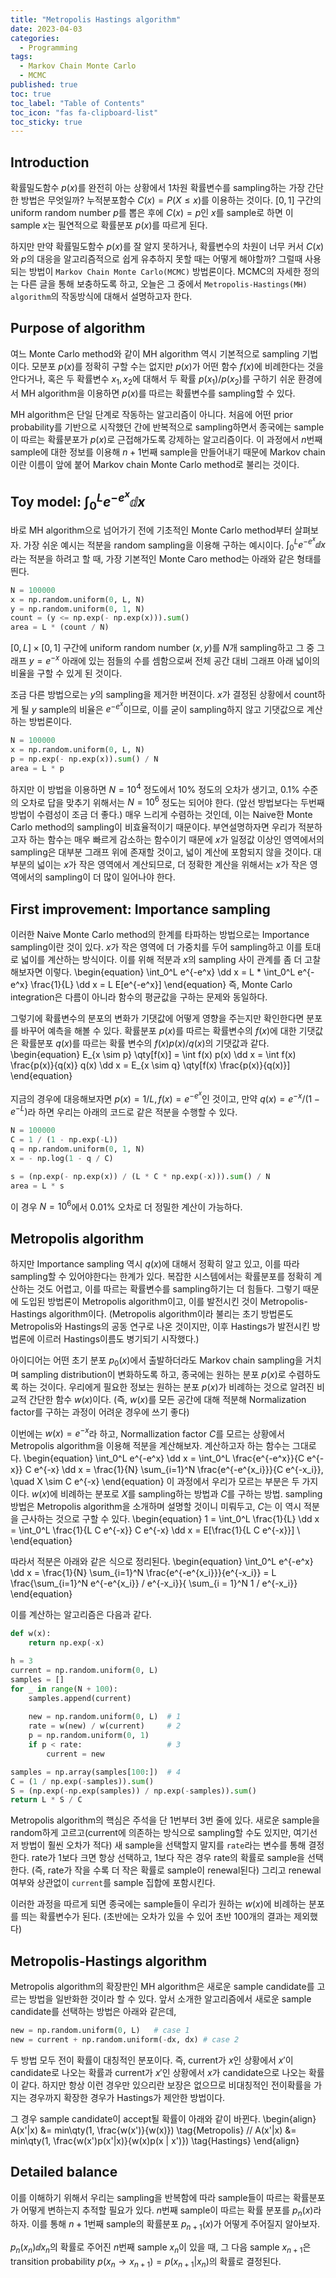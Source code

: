 ```yaml
---
title: "Metropolis Hastings algorithm"
date: 2023-04-03
categories:
  - Programming
tags:
  - Markov Chain Monte Carlo
  - MCMC
published: true
toc: true
toc_label: "Table of Contents"
toc_icon: "fas fa-clipboard-list"
toc_sticky: true
---
```


## Introduction

확률밀도함수 $p(x)$를 완전히 아는 상황에서 1차원 확률변수를 sampling하는 가장 간단한 방법은 무엇일까?
누적분포함수 $C(x) = P(X \leq x)$를 이용하는 것이다.
$[0,1]$ 구간의 uniform random number $p$를 뽑은 후에 $C(x) = p$인 $x$를 sample로 하면 이 sample $x$는 필연적으로 확률분포 $p(x)$를 따르게 된다. 

하지만 만약 확률밀도함수 $p(x)$를 잘 알지 못하거나, 확률변수의 차원이 너무 커서 $C(x)$와 $p$의 대응을 알고리즘적으로 쉽게 유추하지 못할 때는 어떻게 해야할까?
그럴때 사용되는 방법이 `Markov Chain Monte Carlo(MCMC)` 방법론이다. 
MCMC의 자세한 정의는 다른 글을 통해 보충하도록 하고, 오늘은 그 중에서 `Metropolis-Hastings(MH) algorithm`의 작동방식에 대해서 설명하고자 한다. 

## Purpose of algorithm
여느 Monte Carlo method와 같이 MH algorithm 역시 기본적으로 sampling 기법이다. 
모분포 $p(x)$를 정확히 구할 수는 없지만 $p(x)$가 어떤 함수 $f(x)$에 비례한다는 것을 안다거나, 
혹은 두 확률변수 $x_1, x_2$에 대해서 두 확률 $p(x_1)/p(x_2)$를 구하기 쉬운 환경에서 MH algorithm을 이용하면 $p(x)$를 따르는 확률변수를 sampling할 수 있다. 

MH algorithm은 단일 단계로 작동하는 알고리즘이 아니다.
처음에 어떤 prior probability를 기반으로 시작했던 간에 반복적으로 sampling하면서 종국에는 sample이 따르는 확률분포가 $p(x)$로 근접해가도록 강제하는 알고리즘이다. 
이 과정에서 $n$번째 sample에 대한 정보를 이용해 $n + 1$번째 sample을 만들어내기 때문에 Markov chain이란 이름이 앞에 붙어 Markov chain Monte Carlo method로 불리는 것이다. 

## Toy model: $\int_0^L e^{- e^x} \dd x$
바로 MH algorithm으로 넘어가기 전에 기초적인 Monte Carlo method부터 살펴보자. 
가장 쉬운 예시는 적분을 random sampling을 이용해 구하는 예시이다. 
$\int_0^L e^{- e^x} \dd x$라는 적분을 하려고 할 때, 가장 기본적인 Monte Caro method는 아래와 같은 형태를 띈다. 
```python
N = 100000
x = np.random.uniform(0, L, N)
y = np.random.uniform(0, 1, N)
count = (y <= np.exp(- np.exp(x))).sum()
area = L * (count / N)  
```
$[0,L] \times [0, 1]$ 구간에 uniform random number $(x, y)$를 $N$개 sampling하고 그 중 그래프 $y = e^{-x}$ 아래에 있는 점들의 수를 셈함으로써 전체 공간 대비 그래프 아래 넓이의 비율을 구할 수 있게 된 것이다. 

조금 다른 방법으로는 $y$의 sampling을 제거한 버젼이다. 
$x$가 결정된 상황에서 count하게 될 $y$ sample의 비율은 $e^{-e^x}$이므로, 이를 굳이 sampling하지 않고 기댓값으로 계산하는 방법론이다. 
```python
N = 100000
x = np.random.uniform(0, L, N)
p = np.exp(- np.exp(x)).sum() / N
area = L * p
```

하지만 이 방법을 이용하면 $N=10^4$ 정도에서 10% 정도의 오차가 생기고, 0.1% 수준의 오차로 답을 맞추기 위해서는 $N=10^6$ 정도는 되어야 한다. 
(앞선 방법보다는 두번째 방법이 수렴성이 조금 더 좋다.)
매우 느리게 수렴하는 것인데, 이는 Naive한 Monte Carlo method의 sampling이 비효율적이기 때문이다. 
부연설명하자면 우리가 적분하고자 하는 함수는 매우 빠르게 감소하는 함수이기 때문에 $x$가 일정값 이상인 영역에서의 sampling은 대부분 그래프 위에 존재할 것이고, 넓이 계산에 포함되지 않을 것이다. 
대부분의 넓이는 $x$가 작은 영역에서 계산되므로, 더 정확한 계산을 위해서는 $x$가 작은 영역에서의 sampling이 더 많이 일어나야 한다.

## First improvement: Importance sampling
이러한 Naive Monte Carlo method의 한계를 타파하는 방법으로는 Importance sampling이란 것이 있다. 
$x$가 작은 영역에 더 가중치를 두어 sampling하고 이를 토대로 넓이를 계산하는 방식이다. 
이를 위해 적분과 $x$의 sampling 사이 관계를 좀 더 고찰해보자면 이렇다.
\begin{equation}
  \int_0^L e^{-e^x} \dd x = L * \int_0^L e^{-e^x} \frac{1}{L} \dd x = L E[e^{-e^x}]
\end{equation}
즉, Monte Carlo integration은 다름이 아니라 함수의 평균값을 구하는 문제와 동일하다. 

그렇기에 확률변수의 분포의 변화가 기댓값에 어떻게 영향을 주는지만 확인한다면 분포를 바꾸어 예측을 해볼 수 있다. 
확률분포 $p(x)$를 따르는 확률변수의 $f(x)$에 대한 기댓값은 확률분포 $q(x)$를 따르는 확률 변수의 $f(x) p(x) / q(x)$의 기댓값과 같다. 
\begin{equation}
  E_{x \sim p} \qty[f(x)] 
  = \int f(x) p(x) \dd x 
  = \int f(x) \frac{p(x)}{q(x)} q(x) \dd x
  = E_{x \sim q} \qty[f(x) \frac{p(x)}{q(x)}]
\end{equation}

지금의 경우에 대응해보자면 $p(x) = 1/L, f(x) = e^{-e^x}$인 것이고,
만약 $q(x) = e^{-x} / (1 - e^{-L})$라 하면 우리는 아래의 코드로 같은 적분을 수행할 수 있다. 
```python
N = 100000
C = 1 / (1 - np.exp(-L))
q = np.random.uniform(0, 1, N)
x = - np.log(1 - q / C)

s = (np.exp(- np.exp(x)) / (L * C * np.exp(-x))).sum() / N
area = L * s
```
이 경우 $N=10^6$에서 0.01% 오차로 더 정밀한 계산이 가능하다. 

## Metropolis algorithm
하지만 Importance sampling 역시 $q(x)$에 대해서 정확히 알고 있고, 이를 따라 sampling할 수 있어야한다는 한계가 있다.
복잡한 시스템에서는 확률분포를 정확히 계산하는 것도 어렵고, 이를 따르는 확률변수를 sampling하기는 더 힘들다.
그렇기 때문에 도입된 방법론이 Metropolis algorithm이고, 이를 발전시킨 것이 Metropolis-Hastings algorithm이다.
(Metropolis algorithm이라 불리는 초기 방법론도 Metropolis와 Hastings의 공동 연구로 나온 것이지만, 이후 Hastings가 발전시킨 방법론에 이르러 Hastings이름도 병기되기 시작했다.)

아이디어는 어떤 초기 분포 $p_0(x)$에서 출발하더라도 Markov chain sampling을 거치며 sampling distribution이 변화하도록 하고, 종국에는 원하는 분포 $p(x)$로 수렴하도록 하는 것이다. 
우리에게 필요한 정보는 원하는 분포 $p(x)$가 비례하는 것으로 알려진 비교적 간단한 함수 $w(x)$이다. (즉, $w(x)$를 모든 공간에 대해 적분해 Normalization factor를 구하는 과정이 어려운 경우에 쓰기 좋다)

이번에는 $w(x) = e^{-x}$라 하고, Normallization factor $C$를 모르는 상황에서 Metropolis algorithm을 이용해 적분을 계산해보자.
계산하고자 하는 함수는 그대로다. 
\begin{equation}
  \int_0^L e^{-e^x} \dd x 
  = \int_0^L \frac{e^{-e^x}}{C e^{-x}} C e^{-x} \dd x
  = \frac{1}{N} \sum_{i=1}^N \frac{e^{-e^{x_i}}}{C e^{-x_i}}, \quad X \sim C e^{-x}
\end{equation}
이 과정에서 우리가 모르는 부분은 두 가지이다.
$w(x)$에 비례하는 분포로 $X$를 sampling하는 방법과 $C$를 구하는 방법.
sampling 방법은 Metropolis algorithm을 소개하며 설명할 것이니 미뤄두고, $C$는 이 역시 적분을 근사하는 것으로 구할 수 있다.
\begin{equation}
  1 = \int_0^L \frac{1}{L} \dd x
  = \int_0^L \frac{1}{L C e^{-x}} C e^{-x} \dd x
  = E[\frac{1}{L C e^{-x}}] \\
\end{equation}

따라서 적분은 아래와 같은 식으로 정리된다.
\begin{equation}
  \int_0^L e^{-e^x} \dd x 
  = \frac{1}{N} \sum_{i=1}^N \frac{e^{-e^{x_i}}}{e^{-x_i}}
  = L \frac{\sum_{i=1}^N e^{-e^{x_i}} / e^{-x_i}}{ \sum_{i = 1}^N 1 / e^{-x_i}}
\end{equation}

이를 계산하는 알고리즘은 다음과 같다. 
```python
def w(x):
    return np.exp(-x)

h = 3
current = np.random.uniform(0, L)
samples = []
for _ in range(N + 100):
    samples.append(current)
    
    new = np.random.uniform(0, L)  # 1
    rate = w(new) / w(current)     # 2
    p = np.random.uniform(0, 1) 
    if p < rate:                   # 3
        current = new

samples = np.array(samples[100:])  # 4
C = (1 / np.exp(-samples)).sum()
S = (np.exp(-np.exp(samples)) / np.exp(-samples)).sum()
return L * S / C
```

Metropolis algorithm의 핵심은 주석을 단 1번부터 3번 줄에 있다. 
새로운 sample을 random하게 고르고(current에 의존하는 방식으로 sampling할 수도 있지만, 여기선 저 방법이 훨씬 오차가 적다) 새 sample을 선택할지 말지를 `rate`라는 변수를 통해 결정한다.
rate가 1보다 크면 항상 선택하고, 1보다 작은 경우 rate의 확률로 sample을 선택한다.
(즉, rate가 작을 수록 더 작은 확률로 sample이 renewal된다)
그리고 renewal 여부와 상관없이 `current`를 sample 집합에 포함시킨다.

이러한 과정을 따르게 되면 종국에는 sample들이 우리가 원하는 $w(x)$에 비례하는 분포를 띄는 확률변수가 된다. (초반에는 오차가 있을 수 있어 초반 100개의 결과는 제외했다)

## Metropolis-Hastings algorithm
Metropolis algorithm의 확장판인 MH algorithm은 새로운 sample candidate를 고르는 방법을 일반화한 것이라 할 수 있다.
앞서 소개한 알고리즘에서 새로운 sample candidate를 선택하는 방법은 아래와 같은데,
```python
new = np.random.uniform(0, L)   # case 1
new = current + np.random.uniform(-dx, dx) # case 2
```
두 방법 모두 전이 확률이 대칭적인 분포이다. 
즉, current가 $x$인 상황에서 $x'$이 candidate로 나오는 확률과 current가 $x'$인 상황에서 $x$가 candidate으로 나오는 확률이 같다.
하지만 항상 이런 경우만 있으리란 보장은 없으므로 비대칭적인 전이확률을 가지는 경우까지 확장한 경우가 Hastings가 제안한 방법이다. 

그 경우 sample candidate이 accept될 확률이 아래와 같이 바뀐다.
\begin{align}
    A(x'|x) &= min\qty(1, \frac{w(x')}{w(x)}) \tag{Metropolis} //
    A(x'|x) &= min\qty(1, \frac{w(x')p(x'|x)}{w(x)p(x | x')}) \tag{Hastings}
\end{align}

## Detailed balance
이를 이해하기 위해서 우리는 sampling을 반복함에 따라 sample들이 따르는 확률분포가 어떻게 변하는지 추적할 필요가 있다. 
$n$번째 sample이 따르는 확률 분포를 $p_n(x)$라 하자. 
이를 통해 $n + 1$번째 sample의 확률분포 $p_{n+1}(x)$가 어떻게 주어질지 알아보자. 

$p_n(x_n)\dd x_n$의 확률로 주어진 $n$번째 sample $x_n$이 있을 때,
그 다음 sample $x_{n+1}$은 transition probability $p(x_n \rightarrow x_{n+1}) = p(x_{n+1} | x_n)$의 확률로 결정된다. 







